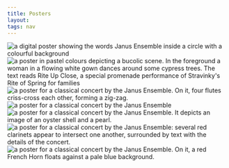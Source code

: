 ```yaml
---
title: Posters
layout: 
tags: nav
---
```


<div class="row"> 

  <div class="column">
    <img alt="a digital poster showing the words Janus Ensemble inside a circle with a colourful background" src="/assets/img/posters/poster1.png">
    <img alt="a poster in pastel colours depicting a bucolic scene. In the foreground a woman in a flowing white gown dances around some cypress trees. The text reads Rite Up Close, a special promenade performance of Stravinky's Rite of Spring for families" src="/assets/img/posters/poster2.png">
  </div>

  <div class="column">
    <img alt="a poster for a classical concert by the Janus Ensemble. On it, four flutes criss-cross each other, forming a zig-zag." src="/assets/img/posters/poster4.png">
    <img alt="a poster for a classical concert by the Janus Ensemble" src="/assets/img/posters/poster7.png">
    <img alt="a poster for a classical concert by the Janus Ensemble. It depicts an image of an oyster shell and a pearl." src="/assets/img/posters/poster5.png">
  </div> 

  <div class="column">
    <img alt="a poster for a classical concert by the Janus Ensemble: several red clarinets appear to intersect one another, surrounded by text with the details of the concert." src="/assets/img/posters/poster6.png">
    <img alt="a poster for a classical concert by the Janus Ensemble. On it, a red French Horn floats against a pale blue background." src="/assets/img/posters/poster3.png">
    
  </div>
</div>
